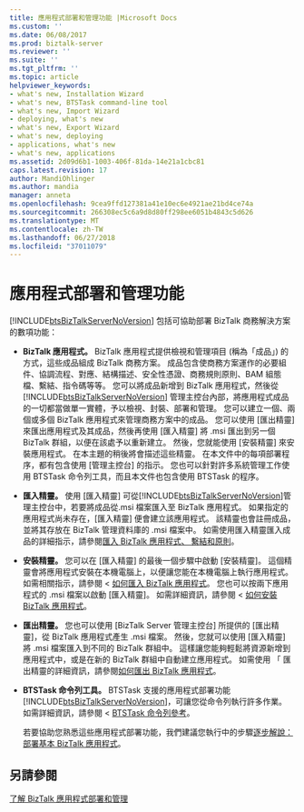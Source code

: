 ```yaml
---
title: 應用程式部署和管理功能 |Microsoft Docs
ms.custom: ''
ms.date: 06/08/2017
ms.prod: biztalk-server
ms.reviewer: ''
ms.suite: ''
ms.tgt_pltfrm: ''
ms.topic: article
helpviewer_keywords:
- what's new, Installation Wizard
- what's new, BTSTask command-line tool
- what's new, Import Wizard
- deploying, what's new
- what's new, Export Wizard
- what's new, deploying
- applications, what's new
- what's new, applications
ms.assetid: 2d09d6b1-1003-406f-81da-14e21a1cbc81
caps.latest.revision: 17
author: MandiOhlinger
ms.author: mandia
manager: anneta
ms.openlocfilehash: 9cea9ffd127381a41e10ec6e4921ae21bd4ce74a
ms.sourcegitcommit: 266308ec5c6a9d8d80ff298ee6051b4843c5d626
ms.translationtype: MT
ms.contentlocale: zh-TW
ms.lasthandoff: 06/27/2018
ms.locfileid: "37011079"
---
```

# <a name="application-deployment-and-management-features"></a>應用程式部署和管理功能
[!INCLUDE[btsBizTalkServerNoVersion](../includes/btsbiztalkservernoversion-md.md)] 包括可協助部署 BizTalk 商務解決方案的數項功能：  
  
- **BizTalk 應用程式。** BizTalk 應用程式提供檢視和管理項目 (稱為「成品」) 的方式，這些成品組成 BizTalk 商務方案。 成品包含使商務方案運作的必要組件、協調流程、對應、結構描述、安全性憑證、商務規則原則、BAM 組態檔、繫結、指令碼等等。 您可以將成品新增到 BizTalk 應用程式，然後從 [!INCLUDE[btsBizTalkServerNoVersion](../includes/btsbiztalkservernoversion-md.md)] 管理主控台內部，將應用程式成品的一切都當做單一實體，予以檢視、封裝、部署和管理。 您可以建立一個、兩個或多個 BizTalk 應用程式來管理商務方案中的成品。 您可以使用 [匯出精靈] 來匯出應用程式及其成品，然後再使用 [匯入精靈] 將 .msi 匯出到另一個 BizTalk 群組，以便在該處予以重新建立。 然後，您就能使用 [安裝精靈] 來安裝應用程式。 在本主題的稍後將會描述這些精靈。 在本文件中的每項部署程序，都有包含使用 [管理主控台] 的指示。 您也可以針對許多系統管理工作使用 BTSTask 命令列工具，而且本文件也包含使用 BTSTask 的程序。  
  
- **匯入精靈。** 使用 [匯入精靈] 可從[!INCLUDE[btsBizTalkServerNoVersion](../includes/btsbiztalkservernoversion-md.md)]管理主控台中，若要將成品從.msi 檔案匯入至 BizTalk 應用程式。 如果指定的應用程式尚未存在，[匯入精靈] 便會建立該應用程式。 該精靈也會註冊成品，並將其存放在 BizTalk 管理資料庫的 .msi 檔案中。 如需使用匯入精靈匯入成品的詳細指示，請參閱[匯入 BizTalk 應用程式、 繫結和原則](../core/importing-biztalk-applications-bindings-and-policies.md)。  
  
- **安裝精靈。** 您可以在 [匯入精靈] 的最後一個步驟中啟動 [安裝精靈]。 這個精靈會將應用程式安裝在本機電腦上，以便讓您能在本機電腦上執行應用程式。 如需相關指示，請參閱 <<c0> [ 如何匯入 BizTalk 應用程式](../core/how-to-import-a-biztalk-application.md)。 您也可以按兩下應用程式的 .msi 檔案以啟動 [匯入精靈]。 如需詳細資訊，請參閱 <<c0> [ 如何安裝 BizTalk 應用程式](../core/how-to-install-a-biztalk-application.md)。  
  
- **匯出精靈。** 您也可以使用 [BizTalk Server 管理主控台] 所提供的 [匯出精靈]，從 BizTalk 應用程式產生 .msi 檔案。 然後，您就可以使用 [匯入精靈] 將 .msi 檔案匯入到不同的 BizTalk 群組中。 這樣讓您能夠輕鬆將資源新增到應用程式中，或是在新的 BizTalk 群組中自動建立應用程式。 如需使用 「 匯出精靈的詳細資訊，請參閱[如何匯出 BizTalk 應用程式](../core/how-to-export-a-biztalk-application.md)。  
  
- **BTSTask 命令列工具。** BTSTask 支援的應用程式部署功能[!INCLUDE[btsBizTalkServerNoVersion](../includes/btsbiztalkservernoversion-md.md)]，可讓您從命令列執行許多作業。 如需詳細資訊，請參閱 < [BTSTask 命令列參考](../core/btstask-command-line-reference.md)。  
  
  若要協助您熟悉這些應用程式部署功能，我們建議您執行中的步驟[逐步解說： 部署基本 BizTalk 應用程式](../core/walkthrough-deploying-a-basic-biztalk-application.md)。  
  
## <a name="see-also"></a>另請參閱  
 [了解 BizTalk 應用程式部署和管理](../core/understanding-biztalk-application-deployment-and-management.md)